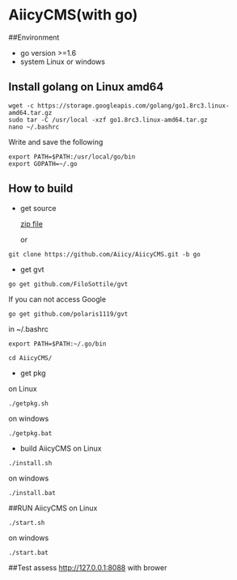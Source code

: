 AiicyCMS(with go)
===========
##Environment
* go version >=1.6
* system Linux or windows

## Install golang on Linux amd64
```
wget -c https://storage.googleapis.com/golang/go1.8rc3.linux-amd64.tar.gz
sudo tar -C /usr/local -xzf go1.8rc3.linux-amd64.tar.gz
nano ~/.bashrc
```
Write and save the following
```
export PATH=$PATH:/usr/local/go/bin
export GOPATH=~/.go
```
## How to build

* get source

  [zip file](https://github.com/Aiicy/AiicyCMS/archive/go.zip)
  
  or
```
git clone https://github.com/Aiicy/AiicyCMS.git -b go
```
* get gvt
```
go get github.com/FiloSottile/gvt
```
If you can not access Google
```
go get github.com/polaris1119/gvt
```
in ~/.bashrc
```
export PATH=$PATH:~/.go/bin
```
```
cd AiicyCMS/
```
* get pkg

on Linux
```
./getpkg.sh
```
on windows
```
./getpkg.bat
```
* build AiicyCMS
on Linux
```
./install.sh
```
on windows
```
./install.bat
```
##RUN AiicyCMS
on Linux
```
./start.sh
```
on windows
```
./start.bat
```
##Test
assess http://127.0.0.1:8088 with brower
